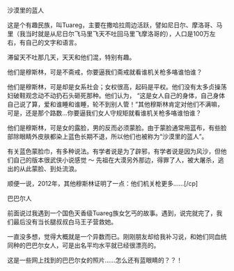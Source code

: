 沙漠里的蓝人

这是个有趣民族，叫Tuareg，主要在撒哈拉周边活跃，譬如尼日尔、摩洛哥、马里（我当时就是从尼日尔飞马里飞天不吐回马里飞摩洛哥的），人口是100万左右，有自己的文字和语言。

滞留天不吐那几天，天天和他们混，特别有趣。

他们是穆斯林，可是不斋戒，你要逼我们斋戒就看谁机关枪多咯谁怕谁？

他们是穆斯林，可是却是女系社会；女权很高，起码是平权。他们没有太多贞操荡妇破鞋观念动不动扔石头砸死那种。他们认为， “这是女人自己的身体，自己身体自己说了算，爱和谁睡和谁睡，轮不到别人管！”其他穆斯林肯定对他们不满嘛，可是，还是那个路数…你要逼我们女人守规矩就看谁机关枪多咯谁怕谁？

他们是穆斯林，可是女的露脸，男的反而必须蒙脸。由于蒙脸通常用蓝布，有些脸部除眼睛外皮肤都染上蓝色长期不退，所以他们也被称为“沙漠里的蓝人”。

有关蓝色蒙脸巾，有多种说法。有学者说是为了辟邪，有学者说是因为风沙，但他们自己的版本很武侠小说感觉 ～ 先祖在大漠另外那边，得罪了人，被大屠杀，逃出的从此蒙脸、到处流浪。 

顺便一说，2012年，其他穆斯林证明了一点：他们机关枪更多……[/cp]


巴巴尔人

前面说过我遇到一个国色天香级Tuareg族女乞丐的故事。遇到，说完就完了，我们最后没有当长腿叔叔白马王子营救她。

一直没多想，觉得大概就是一个异数而已。刚刚朋友却给我补习说，和她们同血统同种的巴巴尔女人，可是出名平均水平就已经很漂亮的。

这是一些网上找到的巴巴尔女的照片……怎么还有蓝眼睛的？？！
